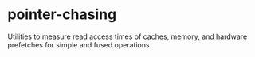 # pointer-chasing
Utilities to measure read access times of caches, memory, and hardware prefetches for simple and fused operations
